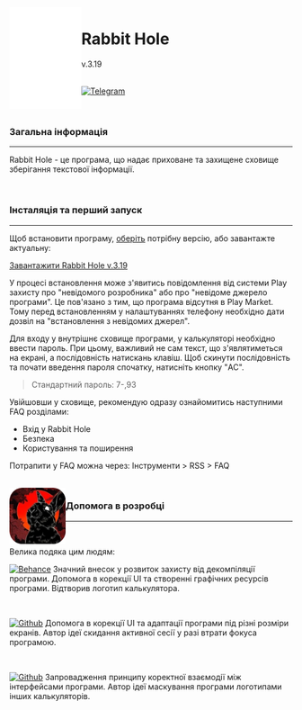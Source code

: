 <img src="app/src/main/res/drawable/logo_rabbit.png" align="left" width="128">
<h1>Rabbit Hole</h1>
<span>v.3.19</span>
<br>
<br>

[![Telegram](https://img.shields.io/badge/Telegram-Rabbit%20Hole%20Dev-blue?logo=telegram)](https://t.me/+a0AMUk-KAzY2MTky)


<br>
<h3>Загальна інформація</h3>

---
Rabbit Hole - це програма, що надає приховане та захищене сховище зберігання текстової інформації.

<br>
<h3>Інсталяція та перший запуск</h3>

---
Щоб встановити програму, [оберіть](https://github.com/KiberGod/android-password-storage/releases) потрібну версію, або завантажте актуальну:

[Завантажити Rabbit Hole v.3.19](https://github.com/KiberGod/android-password-storage/releases/download/v3.19/rabbit-hole-v.3.19-release.apk)

У процесі встановлення може з'явитись повідомлення від системи Play захисту про "невідомого розробника" або про "невідоме джерело програми". Це пов'язано з тим, що програма відсутня в Play Market. Тому перед встановленням у налаштуваннях телефону необхідно дати дозвіл на "встановлення з невідомих джерел".

Для входу у внутрішнє сховище програми, у калькуляторі необхідно ввести пароль. При цьому, важливий не сам текст, що з'являтиметься на екрані, а послідовність натискань клавіш. Щоб скинути послідовність та почати введення пароля спочатку, натисніть кнопку "AC".

> Стандартний пароль: 7-,93

Увійшовши у сховище, рекомендую одразу ознайомитись наступними FAQ розділами:
* Вхід у Rabbit Hole
* Безпека
* Користування та поширення

Потрапити у FAQ можна через: Інструменти > RSS > FAQ

<br>
<img src="app/src/main/res/drawable/img_rabbit_dev_logo.png" align="left" width="100">
<h3>Допомога в розробці</h3>

---

<br>

Велика подяка цим людям:


[![Behance](https://img.shields.io/badge/%E2%81%A3-%D0%97%D0%B0%D1%85%D0%B0%D1%80%20%D0%97%D0%B0%D0%B9%D1%86%D0%B5%D0%B2-%230ABF53?logo=behance)](https://www.behance.net/sakhari4)
Значний внесок у розвиток захисту від декомпіляції програми. Допомога в корекції UI та створенні графічних ресурсів програми. Відтворив логотип калькулятора.

<br>

[![Github](https://img.shields.io/badge/%E2%81%A3-Malnormalulo-%23F77C26?logo=github)](https://github.com/Malnormalulos-git)
Допомога в корекції UI та адаптації програми під різні розміри екранів. Автор ідеї скидання активної сесії у разі втрати фокуса програмою.

<br>

[![Github](https://img.shields.io/badge/%E2%81%A3-%D0%86%D0%B2%D0%B0%D0%BD%20%D0%9A%D1%80%D0%B0%D0%B2%D1%87%D0%B5%D0%BD%D0%BA%D0%BE-%230033CC?logo=github)](https://github.com/progvan)
Запровадження принципу коректної взаємодії між інтерфейсами програми. Автор ідеї маскування програми логотипами інших калькуляторів.
